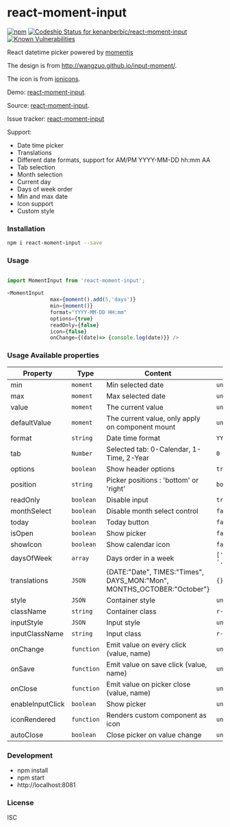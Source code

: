 # react-moment-input
[![npm](https://img.shields.io/npm/v/react-moment-input.svg)](https://www.npmjs.com/package/react-moment-input)
[ ![Codeship Status for kenanberbic/react-moment-input](https://app.codeship.com/projects/defd3130-8d08-0135-56c7-72b04f178433/status?branch=master)](https://app.codeship.com/projects/249635)
[![Known Vulnerabilities](https://snyk.io/test/npm/react-moment-input/badge.svg)](https://snyk.io/test/npm/react-moment-input)

React datetime picker powered by [momentjs](http://momentjs.com)

The design is from http://wangzuo.github.io/input-moment/.

The icon is from [ionicons](http://ionicons.com/).

Demo: [react-moment-input](https://kenanberbic.bitbucket.io/react-moment-input/).

Source: [react-moment-input](https://git@bitbucket.org/kenanberbic/react-moment-input).

Issue tracker: [react-moment-input](https://bitbucket.org/kenanberbic/react-moment-input/issues)

Support:

* Date time picker
* Translations
* Different date formats, support for AM/PM YYYY-MM-DD hh:mm AA
* Tab selection
* Month selection
* Current day
* Days of week order
* Min and max date
* Icon support
* Custom style

### Installation
``` sh
npm i react-moment-input --save
```

### Usage
``` javascript

import MomentInput from 'react-moment-input';

<MomentInput
              max={moment().add(5,'days')}
              min={moment()}
              format="YYYY-MM-DD HH:mm"
              options={true}
              readOnly={false}
              icon={false}
              onChange={(date)=> {console.log(date)}} />
```

### Usage Available properties

| Property | Type | Content  | Default Value |
| --- | --- | --- | --- |
| min | `moment` | Min selected date | `undefined`
| max | `moment` | Max selected date | `undefined`
| value | `moment` | The current value | `undefined`
| defaultValue | `moment` | The current value, only apply on component mount | `undefined`
| format | `string` | Date time format | `YYYY-MM-DD HH:mm`
| tab | `Number` | Selected tab: 0-Calendar, 1-Time, 2-Year  | `0`
| options | `boolean` | Show header options  | `true`
| position | `string` | Picker positions : 'bottom' or 'right'  | `bottom`
| readOnly | `boolean` | Disable input  | `true`
| monthSelect | `boolean` | Disable month select control  | `false`
| today | `boolean` | Today button  | `false`
| isOpen | `boolean` | Show picker  | `false`
| showIcon | `boolean` | Show calendar icon  | `false`
| daysOfWeek | `array` | Days order in a week  | `['Sun','Mon','Tue', '...']`
| translations | `JSON` | {DATE:"Date", TIMES:"Times", DAYS_MON:"Mon", MONTHS_OCTOBER:"October"}  | `{}`
| style | `JSON` | Container style  | `undefined`
| className | `string` | Container class  | `r-input-group`
| inputStyle | `JSON` | Input style  | `undefined`
| inputClassName | `string` | Input class | `r-input`
| onChange | `function` | Emit value on every click (value, name) | `undefined`
| onSave | `function` | Emit value on save click (value, name)  | `undefined`
| onClose | `function` | Emit value on picker close (value, name)  | `undefined`
| enableInputClick | `boolean` | Show picker  | `undefined`
| iconRendered | `function` | Renders custom component as icon | `undefined`
| autoClose | `boolean` | Close picker on value change  | `undefined`

### Development
- npm install
- npm start
- http://localhost:8081

### License
ISC